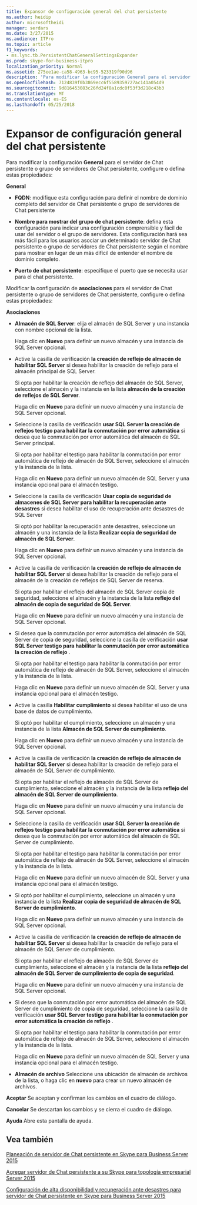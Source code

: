 ```yaml
---
title: Expansor de configuración general del chat persistente
ms.author: heidip
author: microsoftheidi
manager: serdars
ms.date: 3/27/2015
ms.audience: ITPro
ms.topic: article
f1_keywords:
- ms.lync.tb.PersistentChatGeneralSettingsExpander
ms.prod: skype-for-business-itpro
localization_priority: Normal
ms.assetid: 275ee1ae-ca58-4963-bc95-523319f90d96
description: 'Para modificar la configuración General para el servidor de Chat persistente o grupo de servidores de Chat persistente, configure o defina estas propiedades:'
ms.openlocfilehash: 7124839f0b3869ecc6f5589359727ac141a054d9
ms.sourcegitcommit: 9d816453083c26fd24f8a1cdc0f53f3d218c43b3
ms.translationtype: MT
ms.contentlocale: es-ES
ms.lasthandoff: 05/25/2018
---
```

# <a name="persistent-chat-general-settings-expander"></a>Expansor de configuración general del chat persistente
 
Para modificar la configuración **General** para el servidor de Chat persistente o grupo de servidores de Chat persistente, configure o defina estas propiedades:
  
 **General**
  
- **FQDN**: modifique esta configuración para definir el nombre de dominio completo del servidor de Chat persistente o grupo de servidores de Chat persistente
    
- **Nombre para mostrar del grupo de chat persistente**: defina esta configuración para indicar una configuración comprensible y fácil de usar del servidor o el grupo de servidores. Esta configuración hará sea más fácil para los usuarios asociar un determinado servidor de Chat persistente o grupo de servidores de Chat persistente según el nombre para mostrar en lugar de un más difícil de entender el nombre de dominio completo.
    
- **Puerto de chat persistente**: especifique el puerto que se necesita usar para el chat persistente.
    
Modificar la configuración de **asociaciones** para el servidor de Chat persistente o grupo de servidores de Chat persistente, configure o defina estas propiedades:
  
 **Asociaciones**
  
- **Almacén de SQL Server**: elija el almacén de SQL Server y una instancia con nombre opcional de la lista.
    
    Haga clic en **Nuevo** para definir un nuevo almacén y una instancia de SQL Server opcional.
    
- Active la casilla de verificación **la creación de reflejo de almacén de habilitar SQL Server** si desea habilitar la creación de reflejo para el almacén principal de SQL Server.
    
    Si opta por habilitar la creación de reflejo del almacén de SQL Server, seleccione el almacén y la instancia en la lista **almacén de la creación de reflejos de SQL Server**.
    
    Haga clic en **Nuevo** para definir un nuevo almacén y una instancia de SQL Server opcional.
    
- Seleccione la casilla de verificación **usar SQL Server la creación de reflejos testigo para habilitar la conmutación por error automática** si desea que la conmutación por error automática del almacén de SQL Server principal.
    
    Si opta por habilitar el testigo para habilitar la conmutación por error automática de reflejo de almacén de SQL Server, seleccione el almacén y la instancia de la lista.
    
    Haga clic en **Nuevo** para definir un nuevo almacén de SQL Server y una instancia opcional para el almacén testigo.
    
- Seleccione la casilla de verificación **Usar copia de seguridad de almacenes de SQL Server para habilitar la recuperación ante desastres** si desea habilitar el uso de recuperación ante desastres de SQL Server
    
    Si optó por habilitar la recuperación ante desastres, seleccione un almacén y una instancia de la lista **Realizar copia de seguridad de almacén de SQL Server**.
    
    Haga clic en **Nuevo** para definir un nuevo almacén y una instancia de SQL Server opcional.
    
- Active la casilla de verificación **la creación de reflejo de almacén de habilitar SQL Server** si desea habilitar la creación de reflejo para el almacén de la creación de reflejos de SQL Server de reserva.
    
    Si opta por habilitar el reflejo del almacén de SQL Server copia de seguridad, seleccione el almacén y la instancia de la lista **reflejo del almacén de copia de seguridad de SQL Server**.
    
    Haga clic en **Nuevo** para definir un nuevo almacén y una instancia de SQL Server opcional.
    
- Si desea que la conmutación por error automática del almacén de SQL Server de copia de seguridad, seleccione la casilla de verificación **usar SQL Server testigo para habilitar la conmutación por error automática la creación de reflejo** .
    
    Si opta por habilitar el testigo para habilitar la conmutación por error automática de reflejo de almacén de SQL Server, seleccione el almacén y la instancia de la lista.
    
    Haga clic en **Nuevo** para definir un nuevo almacén de SQL Server y una instancia opcional para el almacén testigo.
    
- Active la casilla **Habilitar cumplimiento** si desea habilitar el uso de una base de datos de cumplimiento.
    
    Si optó por habilitar el cumplimiento, seleccione un almacén y una instancia de la lista **Almacén de SQL Server de cumplimiento**.
    
    Haga clic en **Nuevo** para definir un nuevo almacén y una instancia de SQL Server opcional.
    
- Active la casilla de verificación **la creación de reflejo de almacén de habilitar SQL Server** si desea habilitar la creación de reflejo para el almacén de SQL Server de cumplimiento.
    
    Si opta por habilitar el reflejo de almacén de SQL Server de cumplimiento, seleccione el almacén y la instancia de la lista **reflejo del almacén de SQL Server de cumplimiento**.
    
    Haga clic en **Nuevo** para definir un nuevo almacén y una instancia de SQL Server opcional.
    
- Seleccione la casilla de verificación **usar SQL Server la creación de reflejos testigo para habilitar la conmutación por error automática** si desea que la conmutación por error automática del almacén de SQL Server de cumplimiento.
    
    Si opta por habilitar el testigo para habilitar la conmutación por error automática de reflejo de almacén de SQL Server, seleccione el almacén y la instancia de la lista.
    
    Haga clic en **Nuevo** para definir un nuevo almacén de SQL Server y una instancia opcional para el almacén testigo.
    
- Si optó por habilitar el cumplimiento, seleccione un almacén y una instancia de la lista **Realizar copia de seguridad de almacén de SQL Server de cumplimiento**.
    
    Haga clic en **Nuevo** para definir un nuevo almacén y una instancia de SQL Server opcional.
    
- Active la casilla de verificación **la creación de reflejo de almacén de habilitar SQL Server** si desea habilitar la creación de reflejo para el almacén de SQL Server de cumplimiento.
    
    Si opta por habilitar el reflejo de almacén de SQL Server de cumplimiento, seleccione el almacén y la instancia de la lista **reflejo del almacén de SQL Server de cumplimiento de copia de seguridad**.
    
    Haga clic en **Nuevo** para definir un nuevo almacén y una instancia de SQL Server opcional.
    
- Si desea que la conmutación por error automática del almacén de SQL Server de cumplimiento de copia de seguridad, seleccione la casilla de verificación **usar SQL Server testigo para habilitar la conmutación por error automática la creación de reflejo** .
    
    Si opta por habilitar el testigo para habilitar la conmutación por error automática de reflejo de almacén de SQL Server, seleccione el almacén y la instancia de la lista.
    
    Haga clic en **Nuevo** para definir un nuevo almacén de SQL Server y una instancia opcional para el almacén testigo.
    
- **Almacén de archivo** Seleccione una ubicación de almacén de archivos de la lista, o haga clic en **nuevo** para crear un nuevo almacén de archivos.
    
 **Aceptar** Se aceptan y confirman los cambios en el cuadro de diálogo.
  
 **Cancelar** Se descartan los cambios y se cierra el cuadro de diálogo.
  
 **Ayuda** Abre esta pantalla de ayuda.
  
## <a name="see-also"></a>Vea también

#### 

[Planeación de servidor de Chat persistente en Skype para Business Server 2015](../../../plan-your-deployment/persistent-chat-server/persistent-chat-server.md)
  
[Agregar servidor de Chat persistente a su Skype para topología empresarial Server 2015](../../../deploy/deploy-persistent-chat-server/add-persistent-chat-server.md)
  
[Configuración de alta disponibilidad y recuperación ante desastres para servidor de Chat persistente en Skype para Business Server 2015](../../../deploy/deploy-persistent-chat-server/configure-hadr-for-persistent-chat.md)

